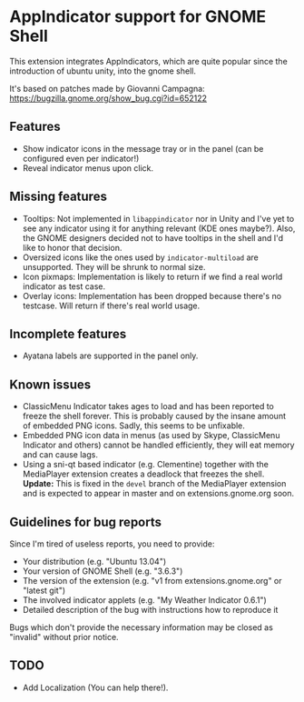 # AppIndicator support for GNOME Shell
This extension integrates AppIndicators, which are quite popular since the introduction of ubuntu unity, into the gnome shell.

It's based on patches made by Giovanni Campagna: https://bugzilla.gnome.org/show_bug.cgi?id=652122

## Features
* Show indicator icons in the message tray or in the panel (can be configured even per indicator!)
* Reveal indicator menus upon click.

## Missing features
* Tooltips: Not implemented in `libappindicator` nor in Unity and I've yet to see any indicator using it for anything relevant (KDE ones maybe?). Also, the GNOME designers decided not to have tooltips in the shell and I'd like to honor that decision.
* Oversized icons like the ones used by `indicator-multiload` are unsupported. They will be shrunk to normal size.
* Icon pixmaps: Implementation is likely to return if we find a real world indicator as test case.
* Overlay icons: Implementation has been dropped because there's no testcase. Will return if there's real world usage.

## Incomplete features
* Ayatana labels are supported in the panel only.

## Known issues
* ClassicMenu Indicator takes ages to load and has been reported to freeze the shell forever. This is probably caused by the insane amount of embedded PNG icons. Sadly, this seems to be unfixable.
* Embedded PNG icon data in menus (as used by Skype, ClassicMenu Indicator and others) cannot be handled efficiently, they will eat memory and can cause lags.
* Using a sni-qt based indicator (e.g. Clementine) together with the MediaPlayer extension creates a deadlock that freezes the shell. **Update:** This is fixed in the `devel` branch of the MediaPlayer extension and is expected to appear in master and on extensions.gnome.org soon. 

## Guidelines for bug reports
Since I'm tired of useless reports, you need to provide:
* Your distribution (e.g. "Ubuntu 13.04")
* Your version of GNOME Shell (e.g. "3.6.3")
* The version of the extension (e.g. "v1 from extensions.gnome.org" or "latest git")
* The involved indicator applets (e.g. "My Weather Indicator 0.6.1")
* Detailed description of the bug with instructions how to reproduce it

Bugs which don't provide the necessary information may be closed as "invalid" without prior notice.

## TODO
* Add Localization (You can help there!).
